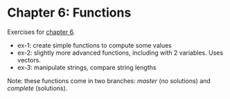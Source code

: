 # Chapter 6: Functions
Exercises for [chapter 6](https://info201.github.io/functions.html).

* ex-1: create simple functions to compute some values
* ex-2: slightly more advanced functions, including with 2 variables.
  Uses vectors.
* ex-3: manipulate strings, compare string lengths

Note: these functions come in two branches: _master_ (no solutions)
and _complete_ (solutions).
